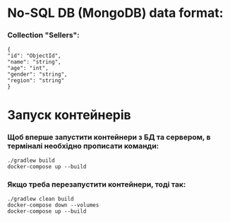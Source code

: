 # No-SQL DB (MongoDB) data format:
### Collection "Sellers":
```
{
"id": "ObjectId",
"name": "string",
"age": "int",
"gender": "string",
"region": "string"
}
```
# Запуск контейнерів
### Щоб вперше запустити контейнери з БД та сервером, в терміналі необхідно прописати команди:
```
./gradlew build
docker-compose up --build
```
### Якщо треба перезапустити контейнери, тоді так:
```
./gradlew clean build
docker-compose down --volumes
docker-compose up --build
```
